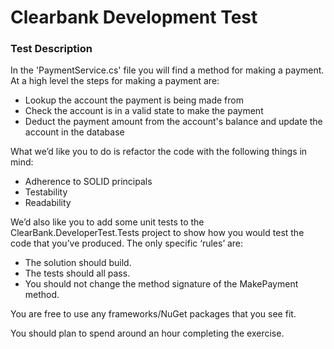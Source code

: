 # Clearbank Development Test

### Test Description
In the 'PaymentService.cs' file you will find a method for making a payment. At a high level the steps for making a payment are:

 - Lookup the account the payment is being made from
 - Check the account is in a valid state to make the payment
 - Deduct the payment amount from the account's balance and update the account in the database
 
What we’d like you to do is refactor the code with the following things in mind:  
 - Adherence to SOLID principals
 - Testability  
 - Readability 

We’d also like you to add some unit tests to the ClearBank.DeveloperTest.Tests project to show how you would test the code that you’ve produced. The only specific ‘rules’ are:  

 - The solution should build.
 - The tests should all pass.
 - You should not change the method signature of the MakePayment method.

You are free to use any frameworks/NuGet packages that you see fit.  
 
You should plan to spend around an hour completing the exercise. 
